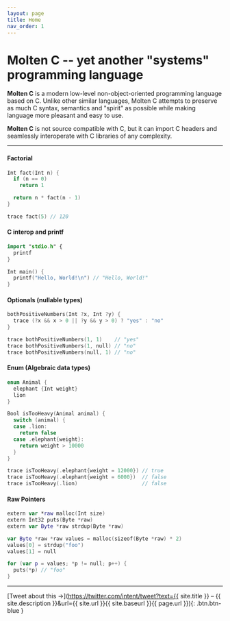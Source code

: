 ```yaml
---
layout: page
title: Home
nav_order: 1
---
```

# __Molten C__ -- yet another "systems" programming language

__Molten C__ is a modern low-level non-object-oriented programming language based on C.
Unlike other similar languages, Molten C attempts to preserve as much C syntax,
semantics and "spirit" as possible while making language more pleasant and easy to use.

__Molten C__ is not source compatible with C,
but it can import C headers and seamlessly interoperate with C libraries of any complexity.

---

#### Factorial

```swift
Int fact(Int n) {
  if (n == 0)
    return 1

  return n * fact(n - 1)
}

trace fact(5) // 120
```

#### C interop and printf

```swift
import "stdio.h" {
  printf
}

Int main() {
  printf("Hello, World!\n") // "Hello, World!"
}
```

#### Optionals (nullable types)

```swift
bothPositiveNumbers(Int ?x, Int ?y) {
  trace (?x && x > 0 || ?y && y > 0) ? "yes" : "no"
}

trace bothPositiveNumbers(1, 1)    // "yes"
trace bothPositiveNumbers(1, null) // "no"
trace bothPositiveNumbers(null, 1) // "no"
```

#### Enum (Algebraic data types)

```swift
enum Animal {
  elephant {Int weight}
  lion
}

Bool isTooHeavy(Animal animal) {
  switch (animal) {
  case .lion:
    return false
  case .elephant{weight}:
    return weight > 10000
  }
}

trace isTooHeavy(.elephant{weight = 12000}) // true
trace isTooHeavy(.elephant{weight = 6000})  // false
trace isTooHeavy(.lion)                     // false
```

#### Raw Pointers

```swift
extern var *raw malloc(Int size)
extern Int32 puts(Byte *raw)
extern var Byte *raw strdup(Byte *raw)

var Byte *raw *raw values = malloc(sizeof(Byte *raw) * 2)
values[0] = strdup("foo")
values[1] = null

for (var p = values; *p != null; p++) {
  puts(*p) // "foo"
}
```

---

[Tweet about this &#x2192;](https://twitter.com/intent/tweet?text={{ site.title }} – {{ site.description }}&url={{ site.url }}{{ site.baseurl }}{{ page.url }}){: .btn.btn-blue }
